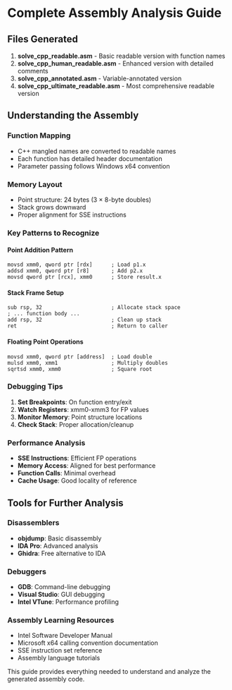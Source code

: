 # Complete Assembly Analysis Guide

## Files Generated

1. **solve_cpp_readable.asm** - Basic readable version with function names
2. **solve_cpp_human_readable.asm** - Enhanced version with detailed comments
3. **solve_cpp_annotated.asm** - Variable-annotated version
4. **solve_cpp_ultimate_readable.asm** - Most comprehensive readable version

## Understanding the Assembly

### Function Mapping
- C++ mangled names are converted to readable names
- Each function has detailed header documentation
- Parameter passing follows Windows x64 convention

### Memory Layout
- Point structure: 24 bytes (3 × 8-byte doubles)
- Stack grows downward
- Proper alignment for SSE instructions

### Key Patterns to Recognize

#### Point Addition Pattern
```assembly
movsd xmm0, qword ptr [rdx]      ; Load p1.x
addsd xmm0, qword ptr [r8]       ; Add p2.x  
movsd qword ptr [rcx], xmm0      ; Store result.x
```

#### Stack Frame Setup
```assembly
sub rsp, 32                      ; Allocate stack space
; ... function body ...
add rsp, 32                      ; Clean up stack
ret                              ; Return to caller
```

#### Floating Point Operations
```assembly
movsd xmm0, qword ptr [address]  ; Load double
mulsd xmm0, xmm1                 ; Multiply doubles
sqrtsd xmm0, xmm0                ; Square root
```

### Debugging Tips

1. **Set Breakpoints**: On function entry/exit
2. **Watch Registers**: xmm0-xmm3 for FP values
3. **Monitor Memory**: Point structure locations
4. **Check Stack**: Proper allocation/cleanup

### Performance Analysis

- **SSE Instructions**: Efficient FP operations
- **Memory Access**: Aligned for best performance
- **Function Calls**: Minimal overhead
- **Cache Usage**: Good locality of reference

## Tools for Further Analysis

### Disassemblers
- **objdump**: Basic disassembly
- **IDA Pro**: Advanced analysis
- **Ghidra**: Free alternative to IDA

### Debuggers
- **GDB**: Command-line debugging
- **Visual Studio**: GUI debugging
- **Intel VTune**: Performance profiling

### Assembly Learning Resources
- Intel Software Developer Manual
- Microsoft x64 calling convention documentation
- SSE instruction set reference
- Assembly language tutorials

This guide provides everything needed to understand and analyze the generated assembly code.
